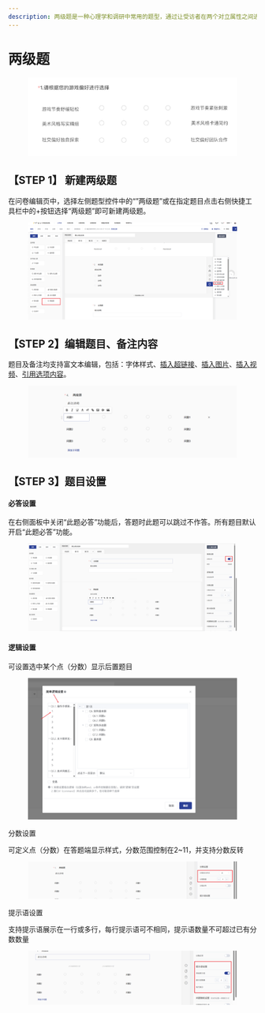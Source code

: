 ```yaml
---
description: 两级题是一种心理学和调研中常用的题型，通过让受访者在两个对立属性之间进行评分，测量其对某个主题的态度或感知
---
```


# 两级题

<figure><img src="../.gitbook/assets/image (3).png" alt=""><figcaption></figcaption></figure>

## 【STEP 1】 新建两级题 <a href="#step-1-xin-jian-zhu-guan-ti" id="step-1-xin-jian-zhu-guan-ti"></a>

在问卷编辑页中，选择左侧题型控件中的“”两级题”或在指定题目点击右侧快捷工具栏中的+按钮选择“两级题”即可新建两级题。

<figure><img src="../.gitbook/assets/image (2).png" alt=""><figcaption></figcaption></figure>

## 【STEP 2】编辑题目、备注内容 <a href="#step-2-bian-ji-ti-mu-bei-zhu-nei-rong" id="step-2-bian-ji-ti-mu-bei-zhu-nei-rong"></a>

题目及备注均支持富文本编辑，包括：字体样式、[插入超链接](https://imur.gitbook.io/help_center/cao-zuo-zhi-yin/wen-juan-bian-ji/cha-ru-chao-lian-jie)、[插入图片](https://imur.gitbook.io/help_center/cao-zuo-zhi-yin/wen-juan-bian-ji/cha-ru-tu-pian)、[插入视频](https://imur.gitbook.io/help_center/cao-zuo-zhi-yin/wen-juan-bian-ji/cha-ru-shi-pin)、[引用选项内容](https://imur.gitbook.io/help_center/cao-zuo-zhi-yin/wen-juan-bian-ji/nei-rong-yin-yong)。

<figure><img src="../.gitbook/assets/image (1) (1).png" alt=""><figcaption></figcaption></figure>

## 【STEP 3】题目设置 <a href="#step-3-ti-mu-she-zhi" id="step-3-ti-mu-she-zhi"></a>

#### 必答设置 <a href="#bi-da-she-zhi" id="bi-da-she-zhi"></a>

在右侧面板中关闭“此题必答”功能后，答题时此题可以跳过不作答。所有题目默认开启“此题必答”功能。

<figure><img src="../.gitbook/assets/image (2) (1).png" alt=""><figcaption></figcaption></figure>

#### 逻辑设置

可设置选中某个点（分数）显示后置题目

<figure><img src="../.gitbook/assets/image (4).png" alt=""><figcaption></figcaption></figure>

分数设置

可定义点（分数）在答题端显示样式，分数范围控制在2\~11，并支持分数反转

<figure><img src="../.gitbook/assets/image (5).png" alt=""><figcaption></figcaption></figure>



提示语设置

支持提示语展示在一行或多行，每行提示语可不相同，提示语数量不可超过已有分数数量

<figure><img src="../.gitbook/assets/image (6).png" alt=""><figcaption></figcaption></figure>

##
